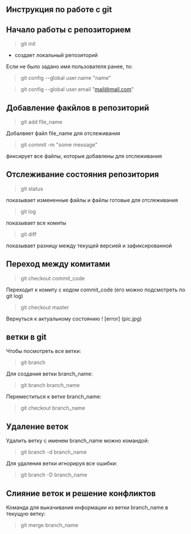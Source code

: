 ## Инструкция по работе с git

## Начало работы с репозиторием
> git init

* создает локальный репозиторий 

Если не было задано имя пользователя ранее, то:
> git config --global user.name "name"

> git config --global user.email "mail@mail.com"

## Добавление факйлов в репозиторий
> git add file_name 

Добалвяет файл file_name для отслеживания

> git commit -m "some message"

фиксирует все файлы, которые добавлены для отслеживания

## Отслеживание состояния репозитория
> git status

показывает измененные файлы и файлы готовые для отслеживания 
> git log

показывает все комиты
> git diff

показывает разницу между текущей версией и зафиксированной

## Переход между комитами
> git checkout commit_code

Переходит к комиту с кодом commit_code (его можно подсмотреть по git log)

> git checkout master 

Вернуться к актуальному состоянию
! [error] (pic.jpg)

## ветки в git
Чтобы посмотреть все ветки:
> git branch

Для создания ветки branch_name:
> git branch branch_name

Переместиться к ветке branch_name:
> git checkout branch_name


## Удаление веток 

Удалить ветку с именем branch_name можно командой:
> git branch -d branch_name

Для  удаления ветки игнорируя все ошибки:
> git branch -D branch_name

## Слияние веток и решение конфликтов

Команда для выкачивания информации из ветки branch_name в текущую ветку:
> git merge branch_name

